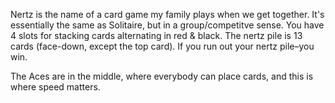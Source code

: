 Nertz is the name of a card game my family plays when we get together. 
It's essentially the same as Solitaire, but in a group/competitve sense. 
You have 4 slots for stacking cards alternating in red & black. 
The nertz pile is 13 cards (face-down, except the top card). 
If you run out your nertz pile–you win.

The Aces are in the middle, where everybody can place cards, and 
this is where speed matters. 

